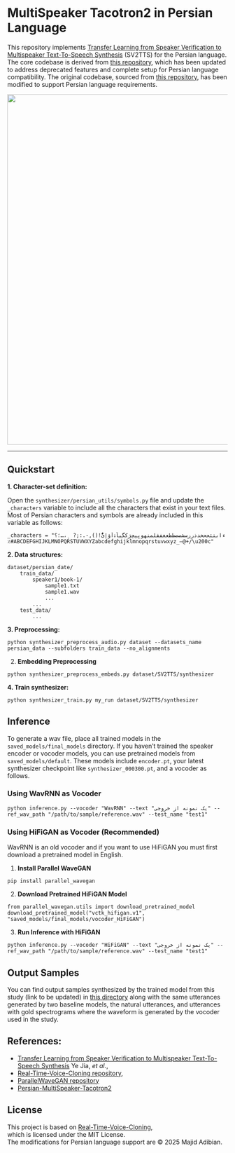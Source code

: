 # MultiSpeaker Tacotron2 in Persian Language
This repository implements [Transfer Learning from Speaker Verification to
Multispeaker Text-To-Speech Synthesis](https://arxiv.org/pdf/1806.04558.pdf) (SV2TTS) for the Persian language. The core codebase is derived from [this repository](https://github.com/Adibian/Persian-MultiSpeaker-Tacotron2), which has been updated to address deprecated features and complete setup for Persian language compatibility. The original codebase, sourced from [this repository](https://github.com/CorentinJ/Real-Time-Voice-Cloning/tree/master), has been modified to support Persian language requirements.

<img src="https://github.com/majidAdibian77/persian-SV2TTS/blob/master/results/model.JPG" width="800"> 

---

## Quickstart
**1. Character-set definition:**

Open the `synthesizer/persian_utils/symbols.py` file and update the `_characters` variable to include all the characters that exist in your text files. Most of Persian characters and symbols are already included in this variable as follows:
```
_characters = "ءابتثجحخدذرزسشصضطظعغفقلمنهويِپچژکگیآۀأؤإئًَُّ!(),-.:;?  ̠،…؛؟‌٪#ABCDEFGHIJKLMNOPQRSTUVWXYZabcdefghijklmnopqrstuvwxyz_–@+/\u200c"
```

**2. Data structures:**
```
dataset/persian_date/
    train_data/
        speaker1/book-1/
            sample1.txt
            sample1.wav
            ...
        ...
    test_data/
        ...
```

**3. Preprocessing:**
```
python synthesizer_preprocess_audio.py dataset --datasets_name persian_data --subfolders train_data --no_alignments
```
2. **Embedding Preprocessing**  
```
python synthesizer_preprocess_embeds.py dataset/SV2TTS/synthesizer
```

**4. Train synthesizer:**
```
python synthesizer_train.py my_run dataset/SV2TTS/synthesizer
```

## Inference

To generate a wav file, place all trained models in the `saved_models/final_models` directory. If you haven’t trained the speaker encoder or vocoder models, you can use pretrained models from `saved_models/default`. These models include `encoder.pt`, your latest synthesizer checkpoint like `synthesizer_000300.pt`, and a vocoder as follows.

### Using WavRNN as Vocoder

```
python inference.py --vocoder "WavRNN" --text "یک نمونه از خروجی" --ref_wav_path "/path/to/sample/reference.wav" --test_name "test1"
```

### Using HiFiGAN as Vocoder (Recommended)
WavRNN is an old vocoder and if you want to use HiFiGAN you must first download a pretrained model in English.
1. **Install Parallel WaveGAN**  
```
pip install parallel_wavegan
```
2. **Download Pretrained HiFiGAN Model**  
```
from parallel_wavegan.utils import download_pretrained_model
download_pretrained_model("vctk_hifigan.v1", "saved_models/final_models/vocoder_HiFiGAN")
```
3. **Run Inference with HiFiGAN**
```
python inference.py --vocoder "HiFiGAN" --text "یک نمونه از خروجی" --ref_wav_path "/path/to/sample/reference.wav" --test_name "test1"
```
## Output Samples

You can find output samples synthesized by the trained model from this study (link to be updated) in [this directory](https://github.com/MahtaFetrat/Persian-MultiSpeaker-Tacotron2/tree/master/results/output_samples) along with the same utterances generated by two baseline models, the natural utterances, and utterances with gold spectrograms where the waveform is generated by the vocoder used in the study.

## References:
- [Transfer Learning from Speaker Verification to Multispeaker Text-To-Speech Synthesis](https://arxiv.org/pdf/1806.04558.pdf) Ye Jia, *et al*.,
- [Real-Time-Voice-Cloning repository](https://github.com/CorentinJ/Real-Time-Voice-Cloning/tree/master),
- [ParallelWaveGAN repository](https://github.com/kan-bayashi/ParallelWaveGAN)
- [Persian-MultiSpeaker-Tacotron2](https://github.com/Adibian/Persian-MultiSpeaker-Tacotron2)

## License  
This project is based on [Real-Time-Voice-Cloning](https://github.com/CorentinJ/Real-Time-Voice-Cloning),  
which is licensed under the MIT License.  
The modifications for Persian language support are © 2025 Majid Adibian.  

  
